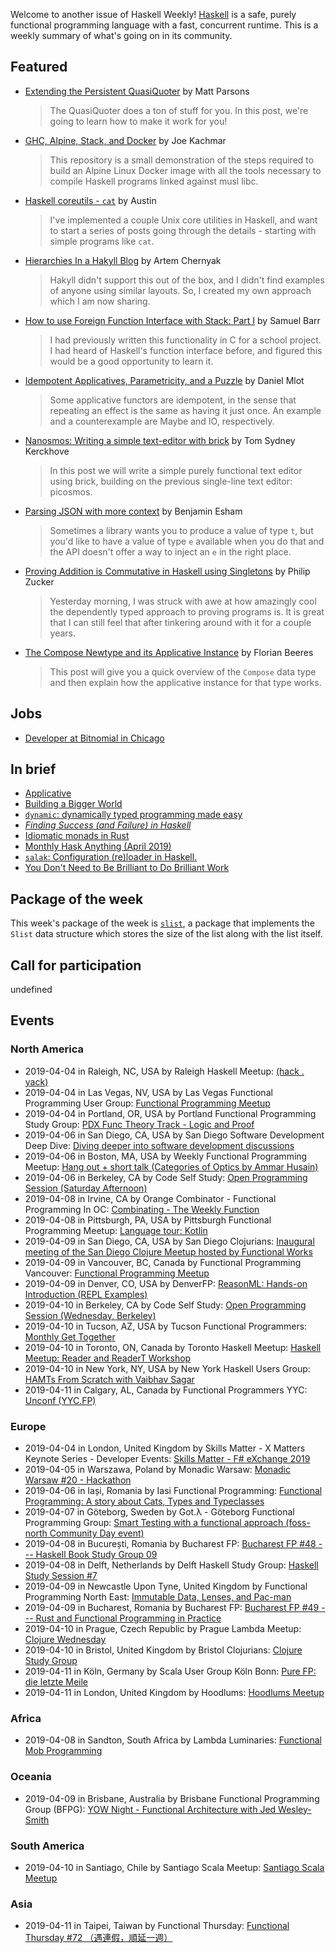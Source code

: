 <!-- 2019-04-04 unpublished -->

Welcome to another issue of Haskell Weekly!
[Haskell](https://www.haskell.org) is a safe, purely functional programming language with a fast, concurrent runtime.
This is a weekly summary of what's going on in its community.

## Featured

-   [Extending the Persistent QuasiQuoter](https://www.parsonsmatt.org/2019/03/30/extending_the_persistent_quasiquoter.html) by Matt Parsons

    > The QuasiQuoter does a ton of stuff for you. In this post, we're going to learn how to make it work for you!

-   [GHC, Alpine, Stack, and Docker](https://github.com/jkachmar/alpine-haskell-stack/tree/f6079bb41a8fdcf7bc52c4bd8dfc11b85bec84a6) by Joe Kachmar

    > This repository is a small demonstration of the steps required to build an Alpine Linux Docker image with all the tools necessary to compile Haskell programs linked against musl libc.

-   [Haskell coreutils - `cat`](https://anardil.net/2019/haskell-coreutils-cat.html) by Austin

    > I've implemented a couple Unix core utilities in Haskell, and want to start a series of posts going through the details - starting with simple programs like `cat`.

-   [Hierarchies In a Hakyll Blog](https://hackeryarn.com/post/hierarchies-in-hakyll/) by  Artem Chernyak

    > Hakyll didn't support this out of the box, and I didn't find examples of anyone using similar layouts. So, I created my own approach which I am now sharing.

-   [How to use Foreign Function Interface with Stack: Part I](https://medium.com/@sbarr_67566/how-to-use-foreign-function-interface-with-stack-part-i-9ca1074c7fb) by Samuel Barr

    > I had previously written this functionality in C for a school project. I had heard of Haskell's function interface before, and figured this would be a good opportunity to learn it.

-   [Idempotent Applicatives, Parametricity, and a Puzzle](https://duplode.github.io/posts/idempotent-applicatives-parametricity-and-a-puzzle.html) by Daniel Mlot

    > Some applicative functors are idempotent, in the sense that repeating an effect is the same as having it just once. An example and a counterexample are Maybe and IO, respectively.

-   [Nanosmos: Writing a simple text-editor with brick](https://cs-syd.eu/posts/2019-03-28-nanosmos) by Tom Sydney Kerckhove

    > In this post we will write a simple purely functional text editor using brick, building on the previous single-line text editor: picosmos.

-   [Parsing JSON with more context](https://esham.io/2019/03/parsing-json-with-more-context) by Benjamin Esham

    > Sometimes a library wants you to produce a value of type `t`, but you'd like to have a value of type `e` available when you do that and the API doesn't offer a way to inject an `e` in the right place.

-   [Proving Addition is Commutative in Haskell using Singletons](http://www.philipzucker.com/proving-addition-is-commutative-in-haskell-using-singletons/) by Philip Zucker

    > Yesterday morning, I was struck with awe at how amazingly cool the dependently typed approach to proving programs is. It is great that I can still feel that after tinkering around with it for a couple years.

-   [The Compose Newtype and its Applicative Instance](https://fbrs.io/applicative-compose/) by Florian Beeres

    > This post will give you a quick overview of the `Compose` data type and then explain how the applicative instance for that type works.

## Jobs

-   [Developer at Bitnomial in Chicago](https://np.reddit.com/r/haskell/comments/b85odr/job_bitnomial_chicago_il/)

## In brief

-   [Applicative](https://typeclasses.com/news/2019-03-applicative)
-   [Building a Bigger World](https://mmhaskell.com/blog/2019/4/1/building-a-bigger-world)
-   [`dynamic`: dynamically typed programming made easy](https://github.com/chrisdone/dynamic/tree/e90b1d8fc8599b33ee355d42215cf06c7f59b077)
-   [*Finding Success (and Failure) in Haskell*](https://leanpub.com/finding-success-in-haskell)
-   [Idiomatic monads in Rust](https://varkor.github.io/blog/2019/03/28/idiomatic-monads-in-rust.html)
-   [Monthly Hask Anything (April 2019)](https://np.reddit.com/r/haskell/comments/b7pyqr/monthly_hask_anything_april_2019/)
-   [`salak`: Configuration (re)loader in Haskell.](https://github.com/leptonyu/salak/tree/3ca1c233bb1311c15b3d42b6c2821db6cc9bf580)
-   [You Don't Need to Be Brilliant to Do Brilliant Work](https://sandymaguire.me/blog/brilliance/)

## Package of the week

This week's package of the week is [`slist`](https://hackage.haskell.org/package/slist-0.0.0), a package that implements the `Slist` data structure which stores the size of the list along with the list itself.

## Call for participation

undefined

## Events

### North America

- 2019-04-04 in Raleigh, NC, USA by Raleigh Haskell Meetup: [(hack . yack)](https://www.meetup.com/Raleigh-Haskell-Meetup/events/nsfsnqyzgbgb/)
- 2019-04-04 in Las Vegas, NV, USA by Las Vegas Functional Programming User Group: [Functional Programming Meetup](https://www.meetup.com/las-vegas-functional-programming/events/jkznkqyzgbgb/)
- 2019-04-04 in Portland, OR, USA by Portland Functional Programming Study Group: [PDX Func Theory Track - Logic and Proof](https://www.meetup.com/Portland-Functional-Programming-Study-Group/events/mpwwbqyzfbkc/)
- 2019-04-06 in San Diego, CA, USA by San Diego Software Development Deep Dive: [Diving deeper into software development discussions ](https://www.meetup.com/San-Diego-Software-Development-Deep-Dive/events/mtzbkqyzgbjb/)
- 2019-04-06 in Boston, MA, USA by Weekly Functional Programming Meetup: [Hang out + short talk (Categories of Optics by Ammar Husain)](https://www.meetup.com/Weekly-Functional-Programming-Meetup/events/qlbnvqyzgbjb/)
- 2019-04-06 in Berkeley, CA by Code Self Study: [Open Programming Session (Saturday Afternoon)](https://www.meetup.com/codeselfstudy/events/dkwpzpyzgbjb/)
- 2019-04-08 in Irvine, CA by Orange Combinator - Functional Programming In OC: [Combinating - The Weekly Function](https://www.meetup.com/orange-combinator/events/lxvjrpyzgblb/)
- 2019-04-08 in Pittsburgh, PA, USA by Pittsburgh Functional Programming Meetup: [Language tour: Kotlin](https://www.meetup.com/Pittsburgh-Functional-Programming-Meetup/events/gctsjlyzgblb/)
- 2019-04-09 in San Diego, CA, USA by San Diego Clojurians: [Inaugural meeting of the San Diego Clojure Meetup hosted by Functional Works](https://www.meetup.com/San-Diego-Clojure-Meetup/events/259941637/)
- 2019-04-09 in Vancouver, BC, Canada by Functional Programming Vancouver: [Functional Programming Meetup](https://www.meetup.com/Functional-Programming-Vancouver/events/vcqjrqyzgbmb/)
- 2019-04-09 in Denver, CO, USA by DenverFP: [ReasonML: Hands-on Introduction (REPL Examples)](https://www.meetup.com/denverfp/events/260017096/)
- 2019-04-10 in Berkeley, CA by Code Self Study: [Open Programming Session (Wednesday, Berkeley)](https://www.meetup.com/codeselfstudy/events/tzgvnqyzgbnb/)
- 2019-04-10 in Tucson, AZ, USA by Tucson Functional Programmers: [Monthly Get Together](https://www.meetup.com/Tucson-Functional-Programmers/events/zzmznlyzgbnb/)
- 2019-04-10 in Toronto, ON, Canada by Toronto Haskell Meetup: [Haskell Meetup: Reader and ReaderT Workshop](https://www.meetup.com/meetup-group-evRITRtT/events/259506906/)
- 2019-04-10 in New York, NY, USA by New York Haskell Users Group: [HAMTs From Scratch with Vaibhav Sagar](https://www.meetup.com/NY-Haskell/events/259782984/)
- 2019-04-11 in Calgary, AL, Canada by Functional Programmers YYC: [Unconf (YYC.FP)](https://www.meetup.com/Functional-Programmers-YYC/events/tqfjpqyzgbpb/)

### Europe

- 2019-04-04 in London, United Kingdom by Skills Matter - X Matters Keynote Series - Developer Events: [Skills Matter - F# eXchange 2019](https://www.meetup.com/skillsmatter/events/258898379/)
- 2019-04-05 in Warszawa, Poland by Monadic Warsaw: [Monadic Warsaw #20 - Hackathon](https://www.meetup.com/Monadic-Warsaw/events/259931991/)
- 2019-04-06 in Iași, Romania by Iasi Functional Programming: [Functional Programming: A story about Cats, Types and Typeclasses](https://www.meetup.com/iasi-fp/events/259697576/)
- 2019-04-07 in Göteborg, Sweden by Got.λ - Göteborg Functional Programming Group: [Smart Testing with a functional approach (foss-north Community Day event)](https://www.meetup.com/got-lambda/events/259965014/)
- 2019-04-08 in București, Romania by Bucharest FP: [Bucharest FP #48 --- Haskell Book Study Group 09](https://www.meetup.com/bucharestfp/events/260273095/)
- 2019-04-08 in Delft, Netherlands by Delft Haskell Study Group: [Haskell Study Session #7](https://www.meetup.com/Delft-Haskell-Study-Group/events/260256667/)
- 2019-04-09 in Newcastle Upon Tyne, United Kingdom by Functional Programming North East: [Immutable Data, Lenses, and Pac-man](https://www.meetup.com/fpnortheast/events/txmjtqyzgbmb/)
- 2019-04-09 in Bucharest, Romania by Bucharest FP: [Bucharest FP #49 --- Rust and Functional Programming in Practice](https://www.meetup.com/bucharestfp/events/259672103/)
- 2019-04-10 in Prague, Czech Republic by Prague Lambda Meetup: [Clojure Wednesday](https://www.meetup.com/Lambda-Meetup-Group/events/260321415/)
- 2019-04-10 in Bristol, United Kingdom by Bristol Clojurians: [Clojure Study Group](https://www.meetup.com/Bristol-Clojurians/events/nwvqlqyzgbnb/)
- 2019-04-11 in Köln, Germany by Scala User Group Köln Bonn: [Pure FP: die letzte Meile](https://www.meetup.com/Scala-User-Group-Koln-Bonn/events/260272782/)
- 2019-04-11 in London, United Kingdom by Hoodlums: [Hoodlums Meetup](https://www.meetup.com/hoodlums/events/hrbdtnyzgbpb/)

### Africa

- 2019-04-08 in Sandton, South Africa by Lambda Luminaries: [Functional Mob Programming](https://www.meetup.com/lambda-luminaries/events/bgngtqyzgblb/)

### Oceania

- 2019-04-09 in Brisbane, Australia by Brisbane Functional Programming Group (BFPG): [YOW Night - Functional Architecture with Jed Wesley-Smith](https://www.meetup.com/Brisbane-Functional-Programming-Group/events/cfmrwlyzgbmb/)

### South America

- 2019-04-10 in Santiago, Chile by Santiago Scala Meetup: [Santiago Scala Meetup](https://www.meetup.com/Santiago-Scala-Meetup/events/hfvtlpyzgbgb/)

### Asia

- 2019-04-11 in Taipei, Taiwan by Functional Thursday: [Functional Thursday #72 （遇連假，順延一週）](https://www.meetup.com/Functional-Thursday/events/259922863/)
